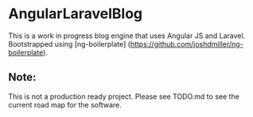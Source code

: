 AngularLaravelBlog
==================

This is a work in progress blog engine that uses Angular JS and Laravel. Bootstrapped using [ng-boilerplate] (https://github.com/joshdmiller/ng-boilerplate).

Note:
-----

This is not a production ready project. Please see TODO.md to see the current road map for the software.